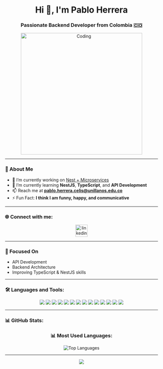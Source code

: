 <h1 align="center">Hi 👋, I'm Pablo Herrera</h1>
<h3 align="center">Passionate Backend Developer from Colombia 🇨🇴</h3>

<p align="center">
  <img src="https://media.giphy.com/media/v1.Y2lkPTc5MGI3NjExNGU4MzNyM3Z5Zmo3dmZmNG9uempjOGM5ZjU2MTJ5c2Zva3hxeHV5MyZlcD12MV9pbnRlcm5hbF9naWZfYnlfaWQmY3Q9Zw/qgQUggAC3Pfv687qPC/giphy.gif" alt="Coding" width="400" />
</p>

---

### 🧠 About Me

- 🔭 I’m currently working on [Nest + Microservices](https://github.com/orgs/Nest-Microservices-PabloH)
- 🌱 I’m currently learning **NestJS**, **TypeScript**, and **API Development**
- 📫 Reach me at **pablo.herrera.celis@unillanos.edu.co**
- ⚡ Fun Fact: **I think I am funny, happy, and communicative**

---

### 🌐 Connect with me:
<p align="center">
  <a href="https://linkedin.com/in/pablo-herrera-backend" target="blank">
    <img src="https://upload.wikimedia.org/wikipedia/commons/8/81/LinkedIn_icon.svg" alt="linkedin" width="40" height="40"/>
  </a>
</p>

---

### 🎯 Focused On
- API Development
- Backend Architecture
- Improving TypeScript & NestJS skills

---

### 🛠️ Languages and Tools:

<p align="center">
  <img src="https://img.shields.io/badge/NestJS-E0234E?style=for-the-badge&logo=nestjs&logoColor=white" />
  <img src="https://img.shields.io/badge/TypeScript-3178C6?style=for-the-badge&logo=typescript&logoColor=white" />
  <img src="https://img.shields.io/badge/Node.js-339933?style=for-the-badge&logo=node.js&logoColor=white" />
  <img src="https://img.shields.io/badge/Express-000000?style=for-the-badge&logo=express&logoColor=white" />
  <img src="https://img.shields.io/badge/Python-3776AB?style=for-the-badge&logo=python&logoColor=white" />
  <img src="https://img.shields.io/badge/Docker-2496ED?style=for-the-badge&logo=docker&logoColor=white" />
  <img src="https://img.shields.io/badge/PostgreSQL-4169E1?style=for-the-badge&logo=postgresql&logoColor=white" />
  <img src="https://img.shields.io/badge/MongoDB-47A248?style=for-the-badge&logo=mongodb&logoColor=white" />
  <img src="https://img.shields.io/badge/AWS-232F3E?style=for-the-badge&logo=amazon-aws&logoColor=white" />
  <img src="https://img.shields.io/badge/Jest-C21325?style=for-the-badge&logo=jest&logoColor=white" />
  <img src="https://img.shields.io/badge/Git-F05032?style=for-the-badge&logo=git&logoColor=white" />
  <img src="https://img.shields.io/badge/Postman-FF6C37?style=for-the-badge&logo=postman&logoColor=white" />
  <img src="https://img.shields.io/badge/HTML5-E34F26?style=for-the-badge&logo=html5&logoColor=white" />
  <img src="https://img.shields.io/badge/CSS3-1572B6?style=for-the-badge&logo=css3&logoColor=white" />

</p>

---
### 📊 GitHub Stats:
<h3 align="center">📊 Most Used Languages:</h3>
<p align="center">
  <img src="https://github-readme-stats.vercel.app/api/top-langs/?username=pablo-herrera-celis&layout=compact&theme=github_dark" alt="Top Languages" />
</p>

---

<p align="center">
  <img src="https://capsule-render.vercel.app/api?type=waving&color=gradient&height=100&section=footer" />
</p>
